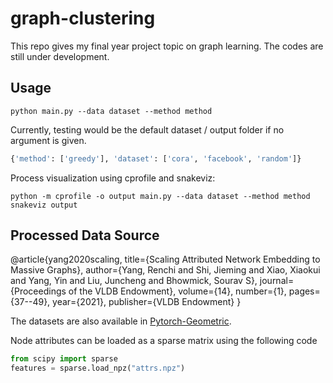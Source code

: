 # graph-clustering
This repo gives my final year project topic on graph learning. The codes are still under development.

## Usage
```commandline
python main.py --data dataset --method method
```
Currently, testing would be the default dataset / output folder if no argument is given.
```python
{'method': ['greedy'], 'dataset': ['cora', 'facebook', 'random']}
```
Process visualization using cprofile and snakeviz:
```commandline
python -m cprofile -o output main.py --data dataset --method method
snakeviz output
```

## Processed Data Source
@article{yang2020scaling,
  title={Scaling Attributed Network Embedding to Massive Graphs},
  author={Yang, Renchi and Shi, Jieming and Xiao, Xiaokui and Yang, Yin and Liu, Juncheng and Bhowmick, Sourav S},
  journal={Proceedings of the VLDB Endowment},
  volume={14},
  number={1},
  pages={37--49},
  year={2021},
  publisher={VLDB Endowment}
}

The datasets are also available in [Pytorch-Geometric](https://pytorch-geometric.readthedocs.io/en/latest/modules/datasets.html#torch_geometric.datasets.AttributedGraphDataset). 

Node attributes can be loaded as a sparse matrix using the following code

```python
from scipy import sparse
features = sparse.load_npz("attrs.npz")
```